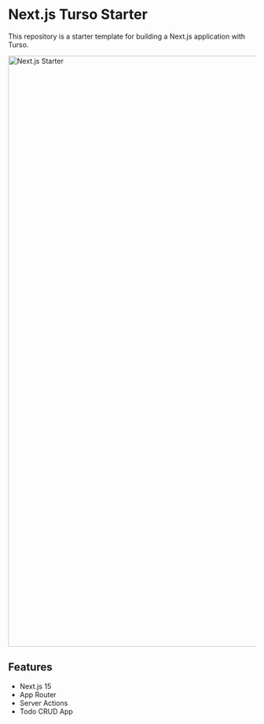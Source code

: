 # Next.js Turso Starter

This repository is a starter template for building a Next.js application with Turso.

<img width="1200" alt="Next.js Starter" src="https://github.com/user-attachments/assets/b78fd54e-574b-43b9-8f8f-943d14722e64" />

## Features

- Next.js 15
- App Router
- Server Actions
- Todo CRUD App
